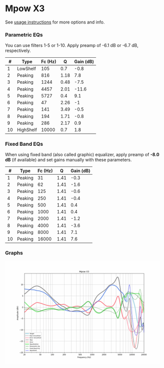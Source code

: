 # Mpow X3
See [usage instructions](https://github.com/jaakkopasanen/AutoEq#usage) for more options and info.

### Parametric EQs
You can use filters 1-5 or 1-10. Apply preamp of -6.1 dB or -6.7 dB, respectively.

|   # | Type      |   Fc (Hz) |    Q |   Gain (dB) |
|-----|-----------|-----------|------|-------------|
|   1 | LowShelf  |       105 | 0.7  |        -0.8 |
|   2 | Peaking   |       816 | 1.18 |         7.8 |
|   3 | Peaking   |      1244 | 0.48 |        -7.5 |
|   4 | Peaking   |      4457 | 2.01 |       -11.6 |
|   5 | Peaking   |      5727 | 0.4  |         9.1 |
|   6 | Peaking   |        47 | 2.26 |        -1   |
|   7 | Peaking   |       141 | 3.49 |        -0.5 |
|   8 | Peaking   |       194 | 1.71 |        -0.8 |
|   9 | Peaking   |       286 | 2.17 |         0.9 |
|  10 | HighShelf |     10000 | 0.7  |         1.8 |

### Fixed Band EQs
When using fixed band (also called graphic) equalizer, apply preamp of **-8.0 dB** (if available) and set gains manually with these parameters.

|   # | Type    |   Fc (Hz) |    Q |   Gain (dB) |
|-----|---------|-----------|------|-------------|
|   1 | Peaking |        31 | 1.41 |        -0.3 |
|   2 | Peaking |        62 | 1.41 |        -1.6 |
|   3 | Peaking |       125 | 1.41 |        -0.6 |
|   4 | Peaking |       250 | 1.41 |        -0.4 |
|   5 | Peaking |       500 | 1.41 |         0.4 |
|   6 | Peaking |      1000 | 1.41 |         0.4 |
|   7 | Peaking |      2000 | 1.41 |        -1.2 |
|   8 | Peaking |      4000 | 1.41 |        -3.6 |
|   9 | Peaking |      8000 | 1.41 |         7.1 |
|  10 | Peaking |     16000 | 1.41 |         7.6 |

### Graphs
![](./Mpow%20X3.png)

